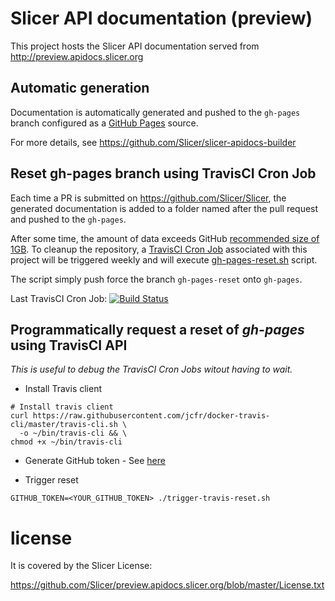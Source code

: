 # Slicer API documentation (preview)

This project hosts the Slicer API documentation served from http://preview.apidocs.slicer.org


## Automatic generation

Documentation is automatically generated and pushed to the `gh-pages` branch configured as a [GitHub Pages](https://help.github.com/articles/configuring-a-publishing-source-for-github-pages/) source.

For more details, see https://github.com/Slicer/slicer-apidocs-builder


## Reset gh-pages branch using TravisCI Cron Job

Each time a PR is submitted on https://github.com/Slicer/Slicer, the generated
documentation is added to a folder named after the pull request and pushed to
the `gh-pages`.

After some time, the amount of data exceeds GitHub [recommended size of 1GB][max_size].
To cleanup the repository, a [TravisCI Cron Job][cronjob] associated with this project
will be triggered weekly and will execute [gh-pages-reset.sh](./gh-pages-reset.sh) script.

The script simply push force the branch `gh-pages-reset` onto `gh-pages`.

Last TravisCI Cron Job: [![Build Status][travis_img]][travis]

[max_size]: https://help.github.com/articles/what-is-my-disk-quota/
[cronjob]: https://docs.travis-ci.com/user/cron-jobs/
[travis]: https://travis-ci.org/Slicer/preview.apidocs.slicer.org
[travis_img]: https://travis-ci.org/Slicer/preview.apidocs.slicer.org.svg?branch=master


## Programmatically request a reset of *gh-pages* using TravisCI API

*This is useful to debug the TravisCI Cron Jobs witout having to wait.* 

* Install Travis client
```
# Install travis client
curl https://raw.githubusercontent.com/jcfr/docker-travis-cli/master/travis-cli.sh \
  -o ~/bin/travis-cli && \
chmod +x ~/bin/travis-cli
```

* Generate GitHub token - See [here](https://github.com/settings/tokens)

* Trigger reset

```
GITHUB_TOKEN=<YOUR_GITHUB_TOKEN> ./trigger-travis-reset.sh
```

# license

It is covered by the Slicer License:

https://github.com/Slicer/preview.apidocs.slicer.org/blob/master/License.txt


